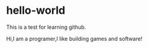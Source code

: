 # hello-world
This is a test for learning github.

Hi,I am a programer,I like building games and software!
